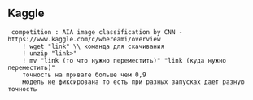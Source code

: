 ## Kaggle
     competition : AIA image classification by CNN - https://www.kaggle.com/c/whereami/overview
        ! wget "link" \\ команда для скачивания
        ! unzip "link>"
        ! mv "link (то что нужно переместить)" "link (куда нужно переместить)"
        точность на привате больше чем 0,9
        модель не фиксирована то есть при разных запусках дает разную точность
        
    
